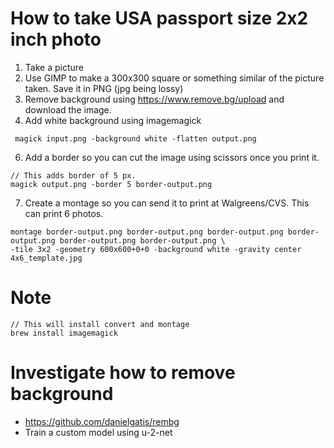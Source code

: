 # How to take USA passport size 2x2 inch photo
1. Take a picture
2. Use GIMP to make a 300x300 square or something similar of the picture taken. Save it in PNG (jpg being lossy)
3. Remove background using https://www.remove.bg/upload and download the image.
4. Add white background using imagemagick
```
 magick input.png -background white -flatten output.png
```
6. Add a border so you can cut the image using scissors once you print it.
```
// This adds border of 5 px.
magick output.png -border 5 border-output.png
```
7. Create a montage so you can send it to print at Walgreens/CVS. This can print 6 photos.
```
montage border-output.png border-output.png border-output.png border-output.png border-output.png border-output.png \
-tile 3x2 -geometry 600x600+0+0 -background white -gravity center 4x6_template.jpg
```

# Note
```
// This will install convert and montage
brew install imagemagick
```


# Investigate how to remove background
* https://github.com/danielgatis/rembg
* Train a custom model using u-2-net
